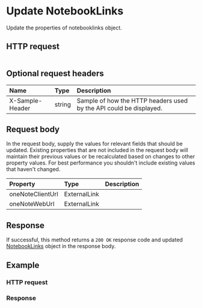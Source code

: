 # Update NotebookLinks

Update the properties of notebooklinks object.
## HTTP request
```http

```

## Optional request headers
| Name       | Type | Description|
|:-----------|:------|:----------|
| X-Sample-Header  | string  | Sample of how the HTTP headers used by the API could be displayed.|

## Request body
In the request body, supply the values for relevant fields that should be updated. Existing properties that are not included in the request body will maintain their previous values or be recalculated based on changes to other property values. For best performance you shouldn't include existing values that haven't changed.

| Property	   | Type	|Description|
|:---------------|:--------|:----------|
|oneNoteClientUrl|ExternalLink||
|oneNoteWebUrl|ExternalLink||

## Response
If successful, this method returns a `200 OK` response code and updated [NotebookLinks](../resources/notebooklinks.md) object in the response body.
## Example
### HTTP request
### Response
